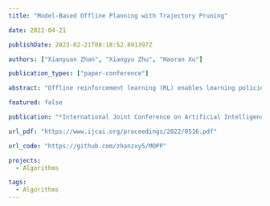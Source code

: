 ```yaml
---
title: "Model-Based Offline Planning with Trajectory Pruning"

date: 2022-04-21

publishDate: 2023-02-21T08:18:52.891397Z

authors: ["Xianyuan Zhan", "Xiangyu Zhu", "Haoran Xu"]

publication_types: ["paper-conference"]

abstract: "Offline reinforcement learning (RL) enables learning policies using pre-collected datasets without environment interaction, which provides a promising direction to make RL usable in real-world systems. Although recent offline RL studies have achieved much progress, existing methods still face many practical challenges in real-world system control tasks, such as computational restriction during agent training and the requirement of extra control flexibility. Model-based planning framework provides an attractive solution for such tasks. However, most model-based planning algorithms are not designed for offline settings. Simply combining the ingredients of offline RL with existing methods either provides over-restrictive planning or leads to inferior performance. We propose a new light-weighted model-based offline planning framework, namely MOPP, which tackles the dilemma between the restrictions of offline learning and high-performance planning. MOPP encourages more aggressive trajectory rollout guided by the behavior policy learned from data, and prunes out problematic trajectories to avoid potential out-of-distribution samples. Experimental results show that MOPP provides competitive performance compared with existing model-based offline planning and RL approaches."

featured: false

publication: "*International Joint Conference on Artificial Intelligence*"

url_pdf: "https://www.ijcai.org/proceedings/2022/0516.pdf"

url_code: "https://github.com/zhanzxy5/MOPP"

projects: 
  - Algorithms  

tags:
  - Algorithms  
---
```


